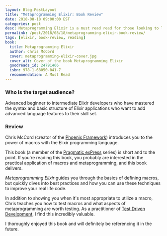 ```yaml
---
layout: Blog.PostLayout
title: "Metaprogramming Elixir: Book Review"
date: 2018-08-18 09:00:00 EST
categories: post
desc: Metaprogramming Elixir is a must read read for those looking to level up their Elixir skills!
permalink: /post/2018/08/18/metaprogramming-elixir-book-review/
tags: [elixir, book-review, reading]
book:
  title: Metaprogramming Elixir
  author: Chris McCord
  cover: metaprogramming-elixir-cover.jpg
  cover_alt: Cover of the book Metaprogramming Elixir
  goodreads_id: 24791466
  isbn: 978-1-68050-041-7
  recommendation: A Must Read
---
```


### Who is the target audience?

Advanced beginner to intermediate Elixir developers who have mastered the syntax and basic structure of Elixir applications who want to add advanced language features to their skill set.

### Review

Chris McCord (creator of the [Phoenix Framework](https://phoenixframework.org/)) introduces you to the power of macros with the Elixir programming language.

This book (a member of the [Pragmatic exPress](https://pragprog.com/pragmatic-express) series) is short and to the point. If you're reading this book, you probably are interested in the practical application of macros and metaprogramming, and this book delivers.

_Metaprogramming Elixir_ guides you through the basics of defining macros, but quickly dives into best practices and how you can use these techniques to improve your real life code. 

In addition to showing you when it's most appropriate to utilize a macro, Chris teaches you how to test macros and what aspects of metaprogramming are worth testing. As a practitioner of [Test Driven Development](https://en.wikipedia.org/wiki/Test-driven_development), I find this incredibly valuable.

I thoroughly enjoyed this book and will definitely be referencing it in the future. 

